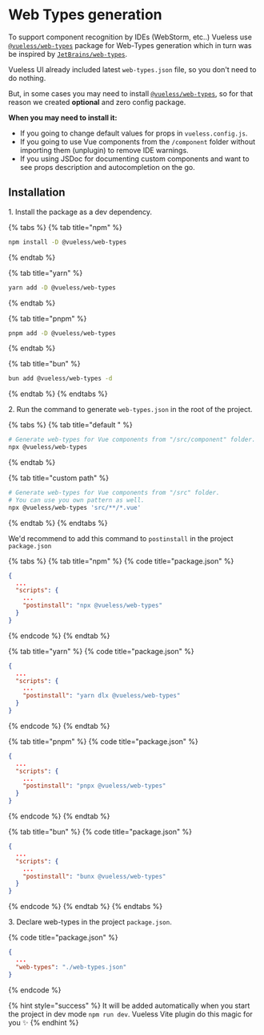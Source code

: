 # Web Types generation

To support component recognition by IDEs (WebStorm, etc..) Vueless use  [`@vueless/web-types`](https://www.npmjs.com/package/@vueless/web-types) package for Web-Types generation which in turn was be inspired by [`JetBrains/web-types`](https://github.com/JetBrains/web-types).&#x20;

Vueless UI already included latest `web-types.json` file, so you don't need to do nothing.

But, in some cases you may need to install  [`@vueless/web-types`](https://www.npmjs.com/package/@vueless/web-types), so for that reason we created **optional** and zero config package.

**When you may need to install it:**

* If you going to change default values for props in `vueless.config.js`.
* If you going to use Vue components from the `/component` folder without importing them (unplugin) to remove IDE warnings.
* If you using JSDoc for documenting custom components and want to see props description and autocompletion on the go.

## Installation

1\. Install the package as a dev dependency.

{% tabs %}
{% tab title="npm" %}
```bash
npm install -D @vueless/web-types
```
{% endtab %}

{% tab title="yarn" %}
```bash
yarn add -D @vueless/web-types
```
{% endtab %}

{% tab title="pnpm" %}
```bash
pnpm add -D @vueless/web-types
```
{% endtab %}

{% tab title="bun" %}
```bash
bun add @vueless/web-types -d
```
{% endtab %}
{% endtabs %}

2\. Run the command to generate `web-types.json` in the root of the project.

{% tabs %}
{% tab title="default " %}
```bash
# Generate web-types for Vue components from "/src/component" folder.
npx @vueless/web-types
```
{% endtab %}

{% tab title="custom path" %}
```bash
# Generate web-types for Vue components from "/src" folder.
# You can use you own pattern as well.
npx @vueless/web-types 'src/**/*.vue'
```
{% endtab %}
{% endtabs %}

We'd recommend to add this command to `postinstall` in the project `package.json`

{% tabs %}
{% tab title="npm" %}
{% code title="package.json" %}
```json
{
  ...
  "scripts": {
    ...
    "postinstall": "npx @vueless/web-types"
  }
}
```
{% endcode %}
{% endtab %}

{% tab title="yarn" %}
{% code title="package.json" %}
```json
{
  ...
  "scripts": {
    ...
    "postinstall": "yarn dlx @vueless/web-types"
  }
}
```
{% endcode %}
{% endtab %}

{% tab title="pnpm" %}
{% code title="package.json" %}
```json
{
  ...
  "scripts": {
    ...
    "postinstall": "pnpx @vueless/web-types"
  }
}
```
{% endcode %}
{% endtab %}

{% tab title="bun" %}
{% code title="package.json" %}
```json
{
  ...
  "scripts": {
    ...
    "postinstall": "bunx @vueless/web-types"
  }
}
```
{% endcode %}
{% endtab %}
{% endtabs %}

3\. Declare web-types in the project `package.json`.&#x20;

{% code title="package.json" %}
```json
{
  ...
  "web-types": "./web-types.json"
}
```
{% endcode %}

{% hint style="success" %}
It will be added automatically when you start the project in dev mode `npm run dev`. Vueless Vite plugin do this magic for you ✨
{% endhint %}
